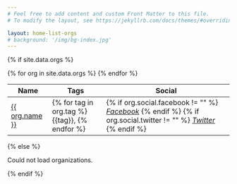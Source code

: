 ```yaml
---
# Feel free to add content and custom Front Matter to this file.
# To modify the layout, see https://jekyllrb.com/docs/themes/#overriding-theme-defaults

layout: home-list-orgs
# background: '/img/bg-index.jpg'
---
```

{% if site.data.orgs %}
<div class="row">
<div class="col-12">
<div class="data-table-wrapper">
<table id="org-list-table" class="table display table-striped">
  <thead>
    <tr>
      <th scope="col">Name</th>
      <!-- <th scope="col">Category</th> -->
      <th scope="col">Tags</th>
      <th scope="col">Social</th>
    </tr>
  </thead>
  <tbody>
{% for org in site.data.orgs %}
  <tr>
    <td><a href="{{org.url}}" target="_blank">{{ org.name }}</a></td>
    <!-- <td>{% for cat in org.category %}{{cat}}, {% endfor %}</td> -->
    <td>{% for tag in org.tag %} {{tag}}, {% endfor %}</td>
    <td>
     {% if org.social.facebook != "" %}
      <a class="mr-2" href="{{org.social.facebook}}" target="_blank"><i class="fab fa-facebook"><span class="sr-only">Facebook</span></i></a> 
     {% endif %}
     {% if org.social.twitter != "" %}
      <a href="{{org.social.twitter}}" target="_blank"><i class="fab fa-twitter"><span class="sr-only">Twitter</span></i></a>
     {% endif %}
    </td>
  </tr>
{% endfor %}
  </tbody>
</table>
</div>
</div>
{% else %}
<p> Could not load organizations. </p>
{% endif %}